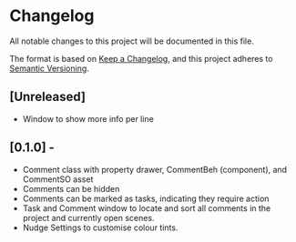 # Changelog
All notable changes to this project will be documented in this file.

The format is based on [Keep a Changelog](https://keepachangelog.com/en/1.0.0/),
and this project adheres to [Semantic Versioning](https://semver.org/spec/v2.0.0.html).

## [Unreleased]
- Window to show more info per line

## [0.1.0] - 
- Comment class with property drawer, CommentBeh (component), and CommentSO asset
- Comments can be hidden
- Comments can be marked as tasks, indicating they require action
- Task and Comment window to locate and sort all comments in the project and currently open scenes.
- Nudge Settings to customise colour tints.